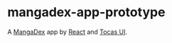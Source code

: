 # mangadex-app-prototype

A [MangaDex](https://mangadex.org) app by [React](https://reactjs.org) and [Tocas UI](https://tocas-ui.com).
